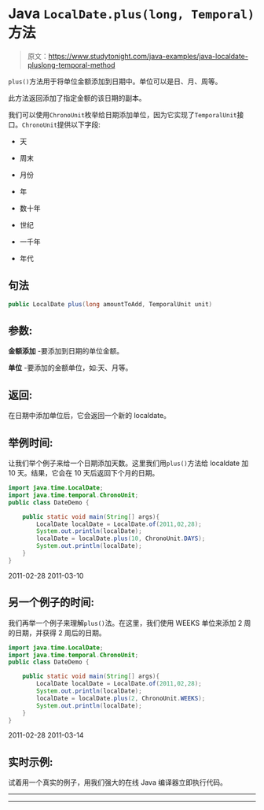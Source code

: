 # Java `LocalDate.plus(long, Temporal)`方法

> 原文：<https://www.studytonight.com/java-examples/java-localdate-pluslong-temporal-method>

`plus()`方法用于将单位金额添加到日期中。单位可以是日、月、周等。

此方法返回添加了指定金额的该日期的副本。

我们可以使用`ChronoUnit`枚举给日期添加单位，因为它实现了`TemporalUnit`接口。`ChronoUnit`提供以下字段:

*   天

*   周末

*   月份

*   年

*   数十年

*   世纪

*   一千年

*   年代

## 句法

```java
public LocalDate plus(long amountToAdd, TemporalUnit unit)
```

## 参数:

**金额添加** -要添加到日期的单位金额。

**单位** -要添加的金额单位，如:天、月等。

## 返回:

在日期中添加单位后，它会返回一个新的 localdate。

## 举例时间:

让我们举个例子来给一个日期添加天数。这里我们用`plus()`方法给 localdate 加 10 天。结果，它会在 10 天后返回下个月的日期。

```java
import java.time.LocalDate;
import java.time.temporal.ChronoUnit;
public class DateDemo {

	public static void main(String[] args){  
		LocalDate localDate = LocalDate.of(2011,02,28);
		System.out.println(localDate);
		localDate = localDate.plus(10, ChronoUnit.DAYS);
		System.out.println(localDate);		
	}
}
```

2011-02-28
2011-03-10

## 另一个例子的时间:

我们再举一个例子来理解`plus()`法。在这里，我们使用 WEEKS 单位来添加 2 周的日期，并获得 2 周后的日期。

```java
import java.time.LocalDate;
import java.time.temporal.ChronoUnit;
public class DateDemo {

	public static void main(String[] args){  
		LocalDate localDate = LocalDate.of(2011,02,28);
		System.out.println(localDate);
		localDate = localDate.plus(2, ChronoUnit.WEEKS);
		System.out.println(localDate);		
	}
}
```

2011-02-28
2011-03-14

## 实时示例:

试着用一个真实的例子，用我们强大的在线 Java 编译器立即执行代码。

* * *

* * *